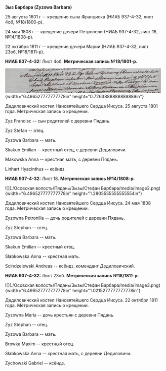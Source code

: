 **Зыз Барбара (Zyzowa Barbara)**

25 августа 1801 г -- крещение сына Франциска (НИАБ 937-4-32, лист 4об,
№18/1800-р).

24 мая 1808 г -- крещение дочери Петронели (НИАБ 937-4-32, лист 18,
№14/1808-р).

22 октября 1811 г -- крещение дочери Марии (НИАБ 937-4-32, лист 23об,
№18/1811-р).

**НИАБ 837-4-32:** Лист 4об. **Метрическая запись №18/1801-р.**

![](./media/d8487db619ae2e7d6a40b99c0b57b27f33446767.png){width="6.496527777777778in"
height="0.7263888888888889in"}

Дедиловичский костел Наисвятейшего Сердца Иисуса. 25 августа 1801 года.
Метрическая запись о крещении.

Zyz Francisc -- сын родителей с деревни Пядань.

Zyz Stefan -- отец.

Zyzowa Barbara -- мать.

Skakun Emilian -- крестный отец, с деревни Дедиловичи.

Makowska Anna -- крестная мать, с деревни Пядань.

Linhart Hyacinthus -- ксёндз.

**НИАБ 937-4-32:** Лист 18. **Метрическая запись №14/1808-р.**

![](./Осовская волость/Пядань/Зызы/Стефан Барбара/media/image2.png){width="6.496527777777778in"
height="1.2805555555555554in"}

Дедиловичский костел Наисвятейшего Сердца Иисуса. 24 мая 1808 года.
Метрическая запись о крещении.

Zyzowna Petronilla -- дочь родителей с деревни Пядань.

Zyz Stephan -- отец.

Zyzowa Barbara -- мать.

Skakun Emilian -- крестный отец.

Słabkowska Anna -- крестная мать.

Scindzelewski Andreas -- ксёндз, комендант Дедиловичский.

**НИАБ 937-4-32:** Лист 23об. **Метрическая запись №18/1811-р.**

![](./Осовская волость/Пядань/Зызы/Стефан Барбара/media/image3.png){width="6.496527777777778in"
height="1.0215277777777778in"}

Дедиловичский костел Наисвятейшего Сердца Иисуса. 22 октября 1811 года.
Метрическая запись о крещении.

Zyzowna Maria -- дочь крестьян с деревни Пядань.

Zyz Stephan -- отец.

Zyzowa Barbara -- мать.

Browka Maxim -- крестный отец.

Słabkowska Anna -- крестная мать, с деревни Дедиловичи.

Zychowski Gabriel -- ксёндз.
